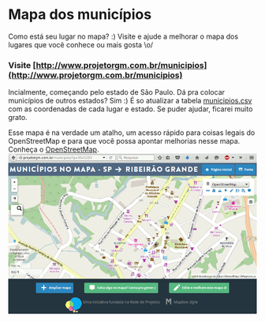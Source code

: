 # Mapa dos municípios
Como está seu lugar no mapa? :) Visite e ajude a melhorar o mapa dos lugares que vocẽ conhece ou mais gosta \o/

### Visite [http://www.projetorgm.com.br/municipios](http://www.projetorgm.com.br/municipios)

Incialmente, começando pelo estado de São Paulo. Dá pra colocar municípios de outros estados? Sim :) É so atualizar a tabela [municipios.csv](municipios.csv) com as coordenadas de cada lugar e estado. Se puder ajudar, ficarei muito grato.

Esse mapa é na verdade um atalho, um acesso rápido para coisas legais do OpenStreetMap e para que você possa apontar melhorias nesse mapa. Conheça o [OpenStreetMap](http://www.openstreetmap.com.br/).
![](sample.png)
